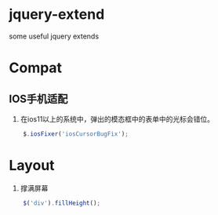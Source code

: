 # jquery-extend
some useful jquery extends

# Compat
## IOS手机适配
1. 在ios11以上的系统中，弹出的模态框中的表单中的光标会错位。
```js
    $.iosFixer('iosCursorBugFix');
```

# Layout
1. 撑满屏幕
```js
    $('div').fillHeight();
```
